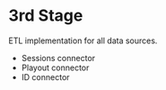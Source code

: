 # 3rd Stage
ETL implementation for all data sources.

 * Sessions connector
 * Playout connector
 * ID connector
